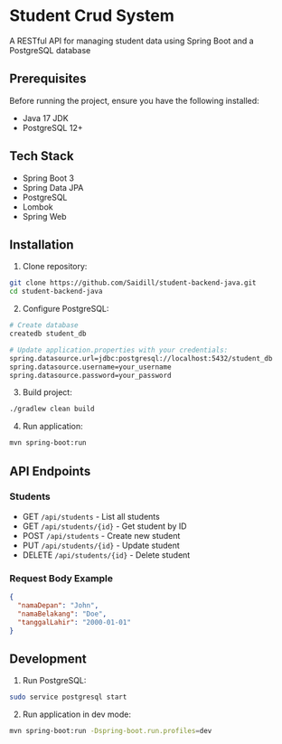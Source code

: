 # Student Crud System
A RESTful API for managing student data using Spring Boot and a PostgreSQL database

## Prerequisites
Before running the project, ensure you have the following installed:
- Java 17 JDK
- PostgreSQL 12+

## Tech Stack

- Spring Boot 3
- Spring Data JPA
- PostgreSQL
- Lombok
- Spring Web

## Installation

1. Clone repository:
```bash
git clone https://github.com/Saidill/student-backend-java.git
cd student-backend-java
```

2. Configure PostgreSQL:
```bash
# Create database
createdb student_db

# Update application.properties with your credentials:
spring.datasource.url=jdbc:postgresql://localhost:5432/student_db
spring.datasource.username=your_username
spring.datasource.password=your_password
```

3. Build project:
```bash
./gradlew clean build
```

4. Run application:
```bash
mvn spring-boot:run
```

## API Endpoints

### Students

- GET `/api/students` - List all students
- GET `/api/students/{id}` - Get student by ID
- POST `/api/students` - Create new student
- PUT `/api/students/{id}` - Update student
- DELETE `/api/students/{id}` - Delete student

### Request Body Example

```json
{
  "namaDepan": "John",
  "namaBelakang": "Doe",
  "tanggalLahir": "2000-01-01"
}
```

## Development

1. Run PostgreSQL:
```bash
sudo service postgresql start
```

2. Run application in dev mode:
```bash
mvn spring-boot:run -Dspring-boot.run.profiles=dev
```
